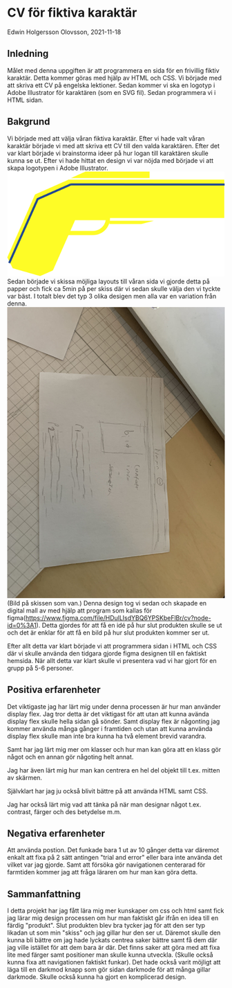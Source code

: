 # CV för fiktiva karaktär
Edwin Holgersson Olovsson, 2021-11-18
## Inledning
Målet med denna uppgiften är att programmera en sida för en frivillig fiktiv karaktär. Detta kommer göras med hjälp av HTML och CSS. Vi började med att skriva ett CV på engelska lektioner. Sedan kommer vi ska en logotyp i Adobe Illustrator för karaktären (som en SVG fil). Sedan programmera vi i HTML sidan. 
## Bakgrund
Vi började med att välja våran fiktiva karaktär. Efter vi hade valt våran karaktär började vi med att skriva ett CV till den valda karaktären. Efter det var klart började vi brainstorma ideer på hur logan till karaktären skulle kunna se ut. Efter vi hade hittat en design vi var nöjda med började vi att skapa logotypen i Adobe Illustrator. 
![logotyp](Pog.svg)
Sedan började vi skissa möjliga layouts till våran sida vi gjorde detta på papper och fick ca 5min på per skiss där vi sedan skulle välja den vi tyckte var bäst. I totalt blev det typ 3 olika desigen men alla var en variation från denna.
![Skiss på layout](image0.jpg)
(Bild på skissen som van.)
Denna design tog vi sedan och skapade en digital mall av med hjälp att program som kallas för figma(https://www.figma.com/file/HDulLIsdYBQ6YPSKbeFlBr/cv?node-id=0%3A1). Detta gjordes för att få en idé på hur slut produkten skulle se ut och det är enklar för att få en bild på hur slut produkten kommer ser ut. 
 
Efter allt detta var klart började vi att programmera sidan i HTML och CSS där vi skulle använda den tidgara gjorde figma designen till en faktiskt hemsida. När allt detta var klart skulle vi presentera vad vi har gjort för en grupp på 5-6 personer.

## Positiva erfarenheter 
Det viktigaste jag har lärt mig under denna processen är hur man använder display flex. Jag tror detta är  det viktigast för att utan att kunna avända display flex skulle hella sidan gå sönder. Samt display flex är någonting jag kommer använda många gånger i framtiden och utan att kunna använda display flex skulle man inte bra kunna ha två element brevid varandra. 

Samt har jag lärt mig mer om klasser och hur man kan göra att en klass gör något och en annan gör någoting helt annat.

Jag har även lärt mig hur man kan centrera en hel del objekt till t.ex. mitten av skärmen.

Självklart har jag ju också blivit bättre på att använda HTML samt CSS.

Jag har också lärt mig vad att tänka på när man designar något t.ex. contrast, färger och des betydelse m.m.

## Negativa erfarenheter 

Att använda postion. Det funkade bara 1 ut av 10 gånger detta var däremot enkalt att fixa på 2 sätt antingen "trial and error" eller bara inte använda det vilket var jag gjorde. Samt att försöka gör navigationen centerarad för farmtiden kommer jag att fråga läraren om hur man kan göra detta.

## Sammanfattning 
I detta projekt har jag fått lära mig mer kunskaper om css och html samt fick jag lärar mig design processen om hur man faktiskt går ifrån en idea till en färdig "produkt". Slut produkten blev bra tycker jag för att den ser typ likadan ut som min "skiss" och jag gillar hur den ser ut. Däremot skulle den kunna bli bättre om jag hade lyckats centrea saker bättre samt få dem där jag ville istället för att dem bara är där. Det finns saker att göra med att fixa lite med färger samt positioner man skulle kunna utveckla. (Skulle också kunna fixa att navigationen faktiskt funkar). Det hade också varit möjligt att läga till en darkmod knapp som gör sidan darkmode för att många gillar darkmode. Skulle också kunna ha gjort en komplicerad design. 


 

